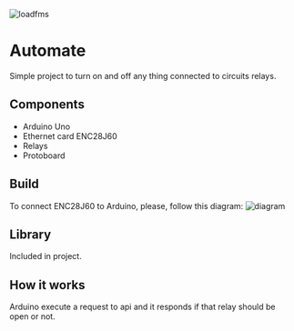 

![loadfms](https://img.shields.io/badge/with%20love-loadfms-red.svg)
# Automate

Simple project to turn on and off any thing connected to circuits relays.

## Components
- Arduino Uno
- Ethernet card ENC28J60
- Relays
- Protoboard

## Build
To connect ENC28J60 to Arduino, please, follow this diagram:
![diagram](https://www.filipeflop.com/wp-content/uploads/2014/06/Ethernet_ENC28J602.jpg)

## Library
Included in project.

## How it works
Arduino execute a request to api and it responds if that relay should be open or not.